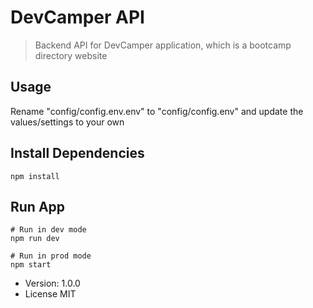 # DevCamper API

> Backend API for DevCamper application, which is a bootcamp directory website

## Usage
Rename "config/config.env.env" to "config/config.env" and update the values/settings to your own

## Install Dependencies
```
npm install
```

## Run App
```
# Run in dev mode
npm run dev

# Run in prod mode
npm start
```

- Version: 1.0.0
- License MIT
